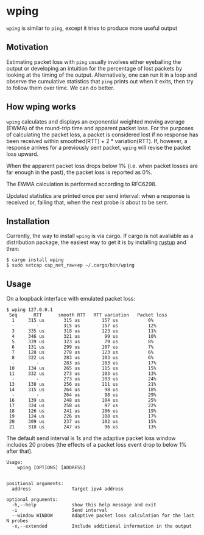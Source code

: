 # wping

`wping` is similar to `ping`, except it tries to produce more useful output

## Motivation
Estimating packet loss with `ping` usually involves either eyeballing
the output or developing an intuition for the percentage of lost
packets by looking at the timing of the output. Alternatively, one can
run it in a loop and observe the cumulative statistics that `ping`
prints out when it exits, then try to follow them over time. We can do
better.

## How wping works

`wping` calculates and displays an exponential weighted moving average
(EWMA) of the round-trip time and apparent packet loss. For the
purposes of calculating the packet loss, a packet is considered lost
if no response has been received within smoothed(RTT) + 2 *
variation(RTT). If, however, a response arrives for a previously sent
packet, `wping` will revise the packet loss upward.

When the apparent packet loss drops below 1% (i.e. when packet losses
are far enough in the past), the packet loss is reported as 0%.

The EWMA calculation is performed according to RFC6298.

Updated statistics are printed once per send interval: when a response
is received or, failing that, when the next probe is about to be sent.

## Installation

Currently, the way to install `wping` is via cargo. If cargo is not
avaliable as a distribution package, the easiest way to get it is by
installing [rustup](https://www.rustup.rs) and then:

```
$ cargo install wping
$ sudo setcap cap_net_raw+ep ~/.cargo/bin/wping
```

## Usage
On a loopback interface with emulated packet loss:

```
$ wping 127.0.0.1
 Seq      RTT      smooth RTT   RTT variation   Packet loss
  1     315 us       315 us        157 us           0%
  -        -         315 us        157 us           12%
  3     335 us       318 us        123 us           11%
  4     346 us       321 us         99 us           10%
  5     339 us       323 us         79 us           8%
  6     131 us       299 us        107 us           7%
  7     128 us       278 us        123 us           6%
  8     322 us       283 us        103 us           6%
  -        -         283 us        103 us           17%
 10     134 us       265 us        115 us           15%
 11     332 us       273 us        103 us           13%
  -        -         273 us        103 us           24%
 13     138 us       256 us        111 us           21%
 14     315 us       264 us         98 us           18%
  -        -         264 us         98 us           29%
 16     139 us       248 us        104 us           25%
 17     324 us       258 us         97 us           22%
 18     126 us       241 us        106 us           19%
 19     124 us       226 us        108 us           17%
 20     309 us       237 us        102 us           15%
 21     318 us       247 us         96 us           13%
```

The default send interval is 1s and the adaptive packet loss window
includes 20 probes (the effects of a packet loss event drop to below
1% after that).

```
Usage:
    wping [OPTIONS] [ADDRESS]


positional arguments:
  address               Target ipv4 address

optional arguments:
  -h,--help             show this help message and exit
  -i                    Send interval
  --window WINDOW       Adaptive packet loss calculation for the last N probes
  -x,--extended         Include additional information in the output
```
